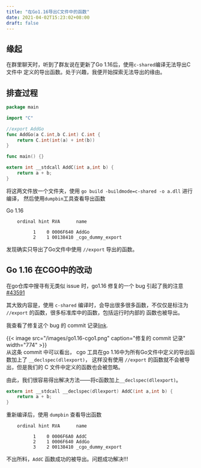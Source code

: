 ```yaml
---
title: "在Go1.16导出C文件中的函数"
date: 2021-04-02T15:23:02+08:00
draft: false
---
```


## 缘起

在群里聊天时，听到了群友说在更新了Go 1.16后，使用`c-shared`编译无法导出C文件中
定义的导出函数。处于兴趣，我便开始探索无法导出的缘由。

## 排查过程

```go
package main

import "C"

//export AddGo
func AddGo(a C.int,b C.int) C.int {
    return C.int(int(a) + int(b))
}

func main() {}
```

```c
extern int __stdcall AddC(int a,int b) {
    return a + b;
}
```

将这两文件放一个文件夹，使用 `go build -buildmode=c-shared -o a.dll` 进行编译，
然后使用`dumpbin`工具查看导出函数

Go 1.16

```text
    ordinal hint RVA      name

          1    0 0006F640 AddGo
          2    1 00138410 _cgo_dummy_export
```

发现确实只导出了Go文件中使用 `//export` 导出的函数。

## Go 1.16 在CGO中的改动

在go仓库中搜寻有无类似 issue 时，go1.16 修复的一个 bug 引起了我的注意 [#43591](https://github.com/golang/go/issues/43591)

其大致内容是，使用 `c-shared` 编译时，会导出很多很多函数，不仅仅是标注为 `//export` 的函数，很多标准库中的函数，包括运行时内部的
函数也被导出。

我查看了修复这个 bug 的 commit 记录[link](https://github.com/golang/go/commit/6f7b553c82b69b47becbe36d9115971d30fdab48).

{{< image src="/images/go1.16-cgo1.png" caption="修复的 commit 记录" width="774" >}}  
从这条 commit 中可以看出， cgo 工具在go 1.16中为所有Go文件中定义的导出函数加上了 `__declspec(dllexport)`，
这样没有使用 `//export` 的函数就不会被导出，但是我们的 C 文件中定义的函数也会被忽略。

由此，我们很容易得出解决方法——将c函数加上`__declspec(dllexport)`。

```c
extern int __stdcall __declspec(dllexport) AddC(int a,int b) {
    return a + b;
}
```

重新编译后，使用 `dumpbin` 查看导出函数

```text
    ordinal hint RVA      name

          1    0 0006F6A0 AddC
          2    1 0006F640 AddGo
          3    2 00138410 _cgo_dummy_export
```

不出所料，`AddC` 函数成功的被导出。问题成功解决!!!
